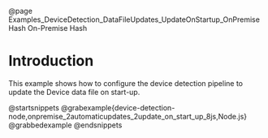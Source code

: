 @page Examples_DeviceDetection_DataFileUpdates_UpdateOnStartup_OnPremiseHash On-Premise Hash

# Introduction

This example shows how to configure the device detection pipeline to update the Device data file on start-up.

@startsnippets
@grabexample{device-detection-node,onpremise_2automaticupdates_2update_on_start_up_8js,Node.js}
@grabbedexample
@endsnippets